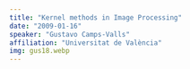 ```yaml
---
title: "Kernel methods in Image Processing"
date: "2009-01-16"
speaker: "Gustavo Camps-Valls"
affiliation: "Universitat de València"
img: gus18.webp
---
```

